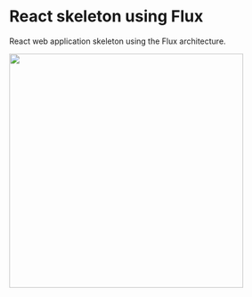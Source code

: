# React skeleton using Flux
React web application skeleton using the Flux architecture.

<img src="https://keyholesoftware.com/wp-content/uploads/React.js-Flux-3.png" alt="" width="420px">
